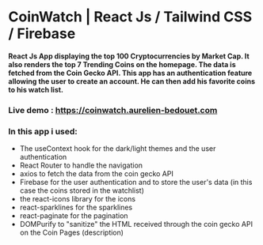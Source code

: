 # CoinWatch | React Js / Tailwind CSS / Firebase

#### React Js App displaying the top 100 Cryptocurrencies by Market Cap. It also renders the top 7 Trending Coins on the homepage. The data is fetched from the Coin Gecko API. This app has an authentication feature allowing the user to create an account. He can then add his favorite coins to his watch list.

### Live demo : https://coinwatch.aurelien-bedouet.com

### In this app i used:
- The useContext hook for the dark/light themes and the user authentication
- React Router to handle the navigation
- axios to fetch the data from the coin gecko API
- Firebase for the user authentication and to store the user's data (in this case the coins stored in the watchlist)
- the react-icons library for the icons
- react-sparklines for the sparklines
- react-paginate for the pagination
- DOMPurify to "sanitize" the HTML received through the coin gecko API on the Coin Pages (description)
